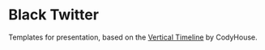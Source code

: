 # Black Twitter

Templates for presentation, based on the [Vertical Timeline](https://codyhouse.co/gem/vertical-timeline/) by CodyHouse. 
